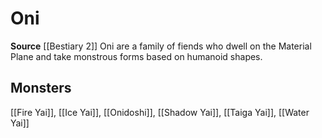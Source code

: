﻿---
id: '303'
name: Oni
rarity: Common
source: '[[DATABASE/source/Bestiary 2|Bestiary 2]]'
trait:
- Oni
type: Trait

---
# Oni

**Source** [[Bestiary 2]] 
Oni are a family of fiends who dwell on the Material Plane and take monstrous forms based on humanoid shapes.

## Monsters

[[Fire Yai]], [[Ice Yai]], [[Onidoshi]], [[Shadow Yai]], [[Taiga Yai]], [[Water Yai]]